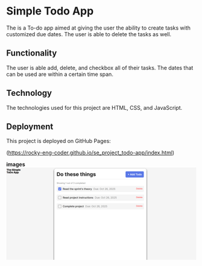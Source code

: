 # Simple Todo App

The is a To-do app aimed at giving the user the ability to create tasks with customized due dates. The user is able to delete the tasks as well.

## Functionality

The user is able add, delete, and checkbox all of their tasks. The dates that can be used are within a certain time span.

## Technology

The technologies used for this project are HTML, CSS, and JavaScript.

## Deployment

This project is deployed on GitHub Pages:

(https://rocky-eng-coder.github.io/se_project_todo-app/index.html)

**images**
![App Screenshot](images/Screenshot-todo-app.png)
